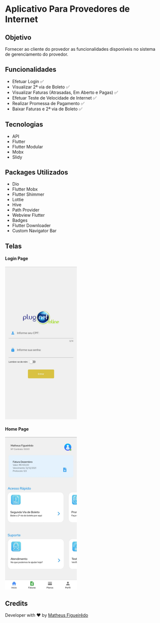 # Aplicativo Para Provedores de Internet

## Objetivo

Fornecer ao cliente do provedor as funcionalidades disponíveis no sistema de gerenciamento do provedor.

## Funcionalidades
  - Efetuar Login :white_check_mark:
  - Visualizar 2ª via de Boleto :white_check_mark:
  - Visualizar Faturas (Atrasadas, Em Aberto e Pagas) :white_check_mark:
  - Efetuar Teste de Velocidade de Internet :white_check_mark:
  - Realizar Promessa de Pagamento :white_check_mark:
  - Baixar Faturas e 2ª via de Boleto :white_check_mark:

## Tecnologias
  - API
  - Flutter
  - Flutter Modular
  - Mobx
  - Slidy

## Packages Utilizados
  - Dio
  - Flutter Mobx
  - Flutter Shimmer
  - Lottie
  - Hive
  - Path Provider
  - Webview Flutter
  - Badges
  - Flutter Downloader
  - Custom Navigator Bar


## Telas

#### Login Page
<img src="app_screenshots/login.jpeg" height="500">

#### Home Page
<img src="app_screenshots/home.jpeg" height="500">


## Credits

Developer with ❤️ by [Matheus Figueirêdo](https://www.linkedin.com/in/matheus-figueirêdo-2b1611150/)

